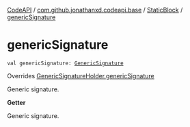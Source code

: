 [CodeAPI](../../index.md) / [com.github.jonathanxd.codeapi.base](../index.md) / [StaticBlock](index.md) / [genericSignature](.)

# genericSignature

`val genericSignature: `[`GenericSignature`](../../com.github.jonathanxd.codeapi.generic/-generic-signature/index.md)

Overrides [GenericSignatureHolder.genericSignature](../-generic-signature-holder/generic-signature.md)

Generic signature.

**Getter**

Generic signature.

